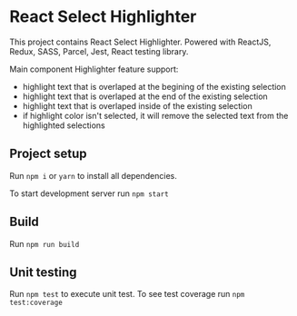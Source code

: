# React Select Highlighter 
This project contains React Select Highlighter.
Powered with ReactJS, Redux, SASS, Parcel, Jest, React testing library.

Main component Highlighter feature support: 
- highlight text that is overlaped at the begining of the existing selection   
- highlight text that is overlaped at the end of the existing selection   
- highlight text that is overlaped inside of the existing selection   
- if highlight color isn't selected, it will remove the selected text from the highlighted selections

## Project setup

Run `npm i` or `yarn` to install all dependencies.

To start development server run `npm start`

## Build

Run `npm run build`

## Unit testing

Run `npm test` to execute unit test.
To see test coverage run `npm test:coverage` 


